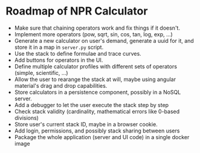 # Roadmap of NPR Calculator
* Make sure that chaining operators work and fix things if it doesn't.
* Implement more operators (pow, sqrt, sin, cos, tan, log, exp, ...)
* Generate a new calculator on user's demand, generate a uuid for it, and store it in a map in `server.py` script.
* Use the stack to define formulae and trace curves.
* Add buttons for operators in the UI.
* Define multiple calculator profiles with different sets of operators (simple, scientific, ...)
* Allow the user to rearange the stack at will, maybe using angular material's drag and drop capabilities.
* Store calculators in a persistence component, possibly in a NoSQL server.
* Add a debugger to let the user execute the stack step by step
* Check stack validity (cardinality, mathematical errors like 0-based divisions)
* Store user's current stack ID, maybe in a browser cookie.
* Add login, permissions, and possibly stack sharing between users
* Package the whole application (server and UI code) in a single docker image